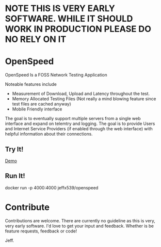 
# NOTE THIS IS VERY EARLY SOFTWARE. WHILE IT SHOULD WORK IN PRODUCTION PLEASE DO NO RELY ON IT
# OpenSpeed

OpenSpeed Is a FOSS Network Testing Application

Noteable features include

* Measurement of Download, Upload and Latency throughout the test.
* Memory Allocated Testing Files (Not really a mind blowing feature since test files are cached anyway)
* Mobile Friendly interface



The goal is to eventually support multiple servers from a single web interface and expand on telemtry and logging. The goal is to provide Users and Internet Service Providers (if enabled through the web interface) with helpful information about their connections.



## Try It!

[Demo](https://openspeed.pug.jm.id.au/)



## Run It!


docker run -p 4000:4000 jeffx539/openspeed


# Contribute

Contributions are welcome. There are currently no guideline as this is very, very early software. I'd love to get your input and feedback. Whether is be feature requests, feedback or code!


Jeff.